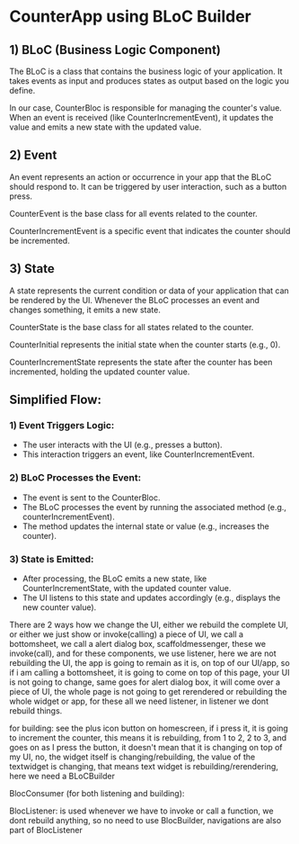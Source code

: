# CounterApp using BLoC Builder 

## 1) BLoC (Business Logic Component)

The BLoC is a class that contains the business logic of your application. It takes events as input and produces states as output based on the logic you define.

In our case, CounterBloc is responsible for managing the counter's value. When an event is received (like CounterIncrementEvent), it updates the value and emits a new state with the updated value.

## 2) Event

An event represents an action or occurrence in your app that the BLoC should respond to. It can be triggered by user interaction, such as a button press.

CounterEvent is the base class for all events related to the counter. 

CounterIncrementEvent is a specific event that indicates the counter should be incremented.

## 3) State

A state represents the current condition or data of your application that can be rendered by the UI. Whenever the BLoC processes an event and changes something, it emits a new state.

CounterState is the base class for all states related to the counter.

CounterInitial represents the initial state when the counter starts (e.g., 0).

CounterIncrementState represents the state after the counter has been incremented, holding the updated counter value.

## Simplified Flow:
### 1) Event Triggers Logic:
- The user interacts with the UI (e.g., presses a button).
- This interaction triggers an event, like CounterIncrementEvent.

### 2) BLoC Processes the Event:
- The event is sent to the CounterBloc.
- The BLoC processes the event by running the associated method (e.g., counterIncrementEvent).
- The method updates the internal state or value (e.g., increases the counter).

### 3) State is Emitted:
- After processing, the BLoC emits a new state, like CounterIncrementState, with the updated counter value.
- The UI listens to this state and updates accordingly (e.g., displays the new counter value).

There are 2 ways how we change the UI, either we rebuild the complete UI, or either we just show or invoke(calling) a piece of UI, we call a bottomsheet, we call a alert dialog box, scaffoldmessenger, these we invoke(call), and for these components, we use listener, here we are not rebuilding the UI, the app is going to remain as it is, on top of our UI/app, so if i am calling a bottomsheet, it is going to come on top of this page, your UI is not going to change, same goes for alert dialog box, it will come over a piece of UI, the whole page is not going to get rerendered or rebuilding the whole widget or app, for these all we need listener, in listener we dont rebuild things. 

for building:
see the plus icon button on homescreen, if i press it, it is going to increment the counter, this means it is rebuilding, from 1 to 2, 2 to 3, and goes on as I press the button, it doesn't mean that it is changing on top of my UI, no, the widget itself is changing/rebuilding, the value of the textwidget is changing, that means text widget is rebuilding/rerendering, here we need a BLoCBuilder

BlocConsumer (for both listening and building):

BlocListener: is used whenever we have to invoke or call a function, we dont rebuild anything, so no need to use BlocBuilder, navigations are also part of BlocListener

